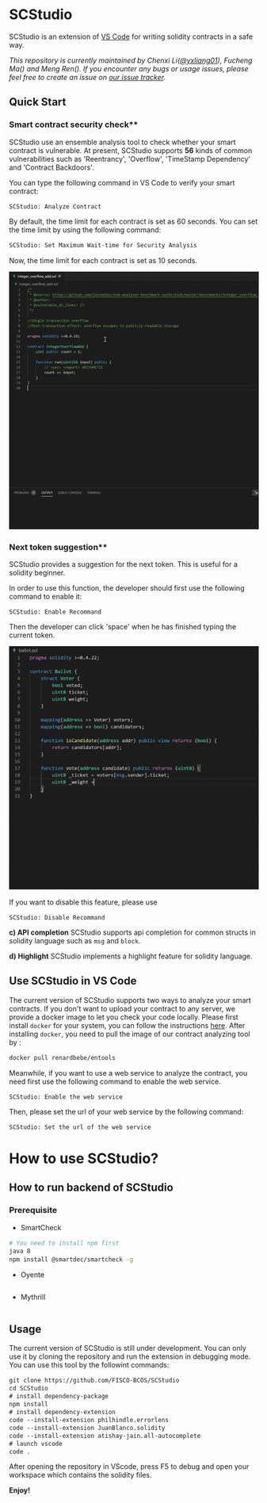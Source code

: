 # SCStudio 

SCStudio is an extension of [VS Code](https://code.visualstudio.com/) for writing solidity contracts in a safe way.

*This repository is currently maintained by Chenxi Li([@yxliang01](https://github.com/yxliang01)), Fucheng Ma([]()) and Meng Ren(). If you encounter any bugs or usage issues, please feel free to create an issue on [our issue tracker](https://github.com/melonproject/oyente/issues).*

## Quick Start

### Smart contract security check**

SCStudio use an ensemble analysis tool to check whether your smart contract is vulnerable. At present, SCStudio supports **56** kinds of common vulnerabilities such as 'Reentrancy', 'Overflow', 'TimeStamp Dependency' and 'Contract Backdoors'.

You can type the following command in VS Code to verify your smart contract:

```
SCStudio: Analyze Contract
```

By default, the time limit for each contract is set as 60 seconds.
You can set the time limit by using the following command:

```txt
SCStudio: Set Maximum Wait-time for Security Analysis
```

Now, the time limit for each contract is set as 10 seconds.

![Feature_Security_Check](img/secure.gif)

### Next token suggestion**

SCStudio provides a suggestion for the next token. This is useful for a solidity beginner.

In order to use this function, the developer should first use the following command to enable it:

```
SCStudio: Enable Recommand
```

Then the developer can click 'space' when he has finished typing the current token.

![Feature_Security_Check](img/token.gif)

If you want to disable this feature, please use

```
SCStudio: Disable Recommand
```

**c) API completion**
SCStudio supports api completion for common structs in solidity language such as `msg` and `block`.

**d) Highlight**
SCStudio implements a highlight feature for solidity language.

## Use SCStudio in VS Code

The current version of SCStudio supports two ways to analyze your smart contracts. If you don't want to upload your contract to any server, we provide a docker image to let you check your code locally. Please first install `docker` for your system, you can follow the instructions [here](https://docs.docker.com/get-docker/). After installing `docker`, you need to pull the image of our contract analyzing tool by :

```bash
docker pull renardbebe/entools
```

Meanwhile, if you want to use a web service to analyze the contract, you need first use the following command to enable the web service.

```
SCStudio: Enable the web service
```

Then, please set the url of your web service by the following command:
```
SCStudio: Set the url of the web service
```


# How to use SCStudio?


## How to run backend of SCStudio

### Prerequisite

- SmartCheck

```bash
# You need to install npm first
java 8
npm install @smartdec/smartcheck -g
```

- Oyente

```bash
```

- Mythrill

```bash
```

## Usage

The current version of SCStudio is still under development. You can only use it by cloning the repository and run the extension in debugging mode. You can use this tool by the followint commands:
```shell
git clone https://github.com/FISCO-BCOS/SCStudio
cd SCStudio
# install dependency-package
npm install
# install dependency-extension
code --install-extension philhindle.errorlens
code --install-extension JuanBlanco.solidity
code --install-extension atishay-jain.all-autocomplete
# launch vscode
code .
```
After opening the repository in VScode, press F5 to debug and open your workspace which contains the solidity files.

**Enjoy!**
